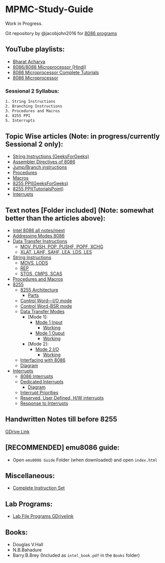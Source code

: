 # MPMC-Study-Guide
Work in Progress.

Git repository by @jacobjohn2016 for [8086 programs](https://github.com/jacobjohn2016/8086-Programs)

## YouTube playlists:

- [Bharat Acharya](https://www.youtube.com/playlist?list=PLlvdWxdEnq-s5NO-a2VS_MmjcAtG03z8b)
- [8086/8088 Microprocessor (Hindi)](https://www.youtube.com/playlist?list=PLSWRPBzGkib9s4PN7kRpOSQLIuhg4QuZ9)
- [8086 Microprocessor Complete Tutorials](https://www.youtube.com/playlist?list=PLc21Sqj4D8SSRpPFZLL6XvS7aGFs3HQ4H)
- [8086 Microprocessor](https://www.youtube.com/playlist?list=PL3CV6a8uJdgYSFq8n_6kvTMe7m2PCKGfs)

### Sessional 2 Syllabus:

```sh
1. String Instructions
2. Branching Instructions
3. Procedures and Macros
4. 8255 PPI
5. Interrupts
```

## Topic Wise articles (Note: in progress/currently Sessional 2 only):

- [String Instructions (GeeksForGeeks)](https://www.geeksforgeeks.org/string-manipulation-instructions-8086-microprocessor/)
- [Assembler Directives of 8086](https://www.ukessays.com/essays/engineering/assembler-directive-of-8086-microprocessor.php)
- [Jump/Branch instructions](http://8086pro.blogspot.com/2010/08/jump-branch-instructions.html)
- [Procedures](https://www.tutorialspoint.com/assembly_programming/assembly_procedures.htm)
- [Macros](https://www.tutorialspoint.com/assembly_programming/assembly_macros.htm)
- [8255 PPI(GeeksForGeeks)](https://www.geeksforgeeks.org/programmable-peripheral-interface-8255/)
- [8255 PPI(TutorialsPoint)](https://www.tutorialspoint.com/microprocessor/microprocessor_intel_8255a_programmable_peripheral_interface.htm)
- [Interrupts](https://www.tutorialspoint.com/microprocessor/microprocessor_8086_interrupts.htm)

## Text notes [Folder included] (Note: somewhat better than the articles above):

* [Intel 8086 all notes/mext](https://github.com/Erscheinung/MPMC-Study-Guide/blob/master/Text%20Notes/INTEL%208086%20All%20Notes.pdf)
* [Addressing Modes 8086](https://github.com/Erscheinung/MPMC-Study-Guide/blob/master/Text%20Notes/Addressing%20Modes%208086.png)
* [Data Transfer Instructions](https://github.com/Erscheinung/MPMC-Study-Guide/tree/master/Text%20Notes/Data%20Transfer%20Instructions)
  * [MOV, PUSH, POP, PUSHF, POPF, XCHG](https://github.com/Erscheinung/MPMC-Study-Guide/blob/master/Text%20Notes/Data%20Transfer%20Instructions/Data%20Transfer%20Instructions%201.png)
  * [XLAT, LAHF, SAHF, LEA, LDS, LES](https://github.com/Erscheinung/MPMC-Study-Guide/blob/master/Text%20Notes/Data%20Transfer%20Instructions/Data%20Transfer%20Instructions%202.png)
* [String Instructions](https://github.com/Erscheinung/MPMC-Study-Guide/tree/master/Text%20Notes/String%20Instructions)
  * [MOVS, LODS](https://github.com/Erscheinung/MPMC-Study-Guide/blob/master/Text%20Notes/String%20Instructions/String-%20MOVS%2C%20LODS.png)
  * [REP](https://github.com/Erscheinung/MPMC-Study-Guide/blob/master/Text%20Notes/String%20Instructions/String-REP.png)
  * [STOS, CMPS, SCAS](https://github.com/Erscheinung/MPMC-Study-Guide/blob/master/Text%20Notes/String%20Instructions/String-STOS%2C%20CMPS%2C%20SCAS.png)
* [Procedures and Macros](https://github.com/Erscheinung/MPMC-Study-Guide/blob/master/Text%20Notes/Proc%20and%20Macro.pdf)
* [8255](https://github.com/Erscheinung/MPMC-Study-Guide/tree/master/Text%20Notes/8255)
  * [8255 Architecture](https://github.com/Erscheinung/MPMC-Study-Guide/blob/master/Text%20Notes/8255/8255%20architecture.png)
    * [Parts](https://github.com/Erscheinung/MPMC-Study-Guide/blob/master/Text%20Notes/8255/8255%20architecture%20parts.png)
  * [Control Word—I/O mode](https://github.com/Erscheinung/MPMC-Study-Guide/blob/master/Text%20Notes/8255/Control%20Word%208255%20I:O%20Mode.png)
  * [Control Word-BSR mode](https://github.com/Erscheinung/MPMC-Study-Guide/blob/master/Text%20Notes/8255/Control%20Word%208255%20BSR%20Mode.png)
  * [Data Transfer Modes](https://github.com/Erscheinung/MPMC-Study-Guide/blob/master/Text%20Notes/8255/8255%20Data%20Transfer%20Modes.png)
    * [Mode 1]:
      * [Mode 1 Input](https://github.com/Erscheinung/MPMC-Study-Guide/blob/master/Text%20Notes/8255/8255%20Mode%201%20Input.png)
        * [Working](https://github.com/Erscheinung/MPMC-Study-Guide/blob/master/Text%20Notes/8255/8255%20Mode%201%20Input%20working.png)
      * [Mode 1 Ouput](https://github.com/Erscheinung/MPMC-Study-Guide/blob/master/Text%20Notes/8255/8255%20Mode%201%20Output.png)
        * [Working](https://github.com/Erscheinung/MPMC-Study-Guide/blob/master/Text%20Notes/8255/8255%20Mode%201%20Output%20working.png)
    * [Mode 2]:
      * [Mode 2 I/O](https://github.com/Erscheinung/MPMC-Study-Guide/blob/master/Text%20Notes/8255/8255%20Mode%202.png)
        * [Working](https://github.com/Erscheinung/MPMC-Study-Guide/blob/master/Text%20Notes/8255/8255%20Mode%202%20working.png)
   * [Interfacing with 8086](https://github.com/Erscheinung/MPMC-Study-Guide/blob/master/Text%20Notes/8255/8255%20Interfacing%20with%208086.png)
    * [Diagram](https://github.com/Erscheinung/MPMC-Study-Guide/blob/master/Text%20Notes/8255/8255%20Interfacing%20diag.png)
* [Interrupts](https://github.com/Erscheinung/MPMC-Study-Guide/tree/master/Text%20Notes/Interrupts)
  * [8086 Interrupts](https://github.com/Erscheinung/MPMC-Study-Guide/blob/master/Text%20Notes/Interrupts/8086%20Interrupts.png)
  * [Dedicated Interrupts](https://github.com/Erscheinung/MPMC-Study-Guide/blob/master/Text%20Notes/Interrupts/Dedicated%20Interrupts.png)
    * [Diagram](https://github.com/Erscheinung/MPMC-Study-Guide/blob/master/Text%20Notes/Interrupts/Dedicated%20Interrupts%20diag.png)
  * [Interrupt Priorities](https://github.com/Erscheinung/MPMC-Study-Guide/blob/master/Text%20Notes/Interrupts/Interrupt%20Priorities.png)
  * [Reserved, User Defined, H/W interrupts](https://github.com/Erscheinung/MPMC-Study-Guide/blob/master/Text%20Notes/Interrupts/Interrupts-Reserved%2C%20User%20Def%2C%20H:W.png)
  * [Response to Interrupts](https://github.com/Erscheinung/MPMC-Study-Guide/blob/master/Text%20Notes/Interrupts/Response%20to%20Interrupts.png)
    
## Handwritten Notes till before 8255

[GDrive Link](https://drive.google.com/file/d/1IsQuWAJervhr3B3q3A6LMqpetuzHU-0M/view?usp=drivesdk)

## [RECOMMENDED] emu8086 guide:

- Open `emu8086 Guide` Folder (when downloaded) and open `index.html`

## Miscellaneous:

- [Complete Instruction Set](https://www.tutorialspoint.com/microprocessor/microprocessor_8086_instruction_sets.htm)

## Lab Programs:

- [Lab File Programs GDrivelink](https://drive.google.com/file/d/1Fp4B4Rhng4_bpR-exmP77kkvFFW8bDli/view?usp=sharing)

## Books:

- Douglas V.Hall
- N.B.Bahadure
- Barry.B.Brey (Included as `intel_book.pdf` in the `Books` folder)

